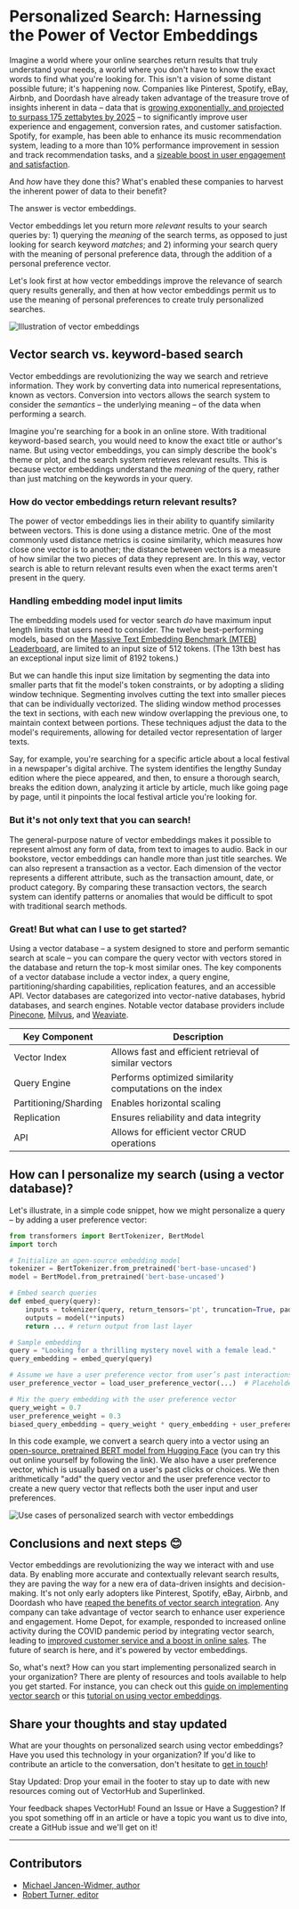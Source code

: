<!-- TODO: Replace this text with a summary of article for SEO -->

# Personalized Search: Harnessing the Power of Vector Embeddings

<!-- TODO: Cover image: 
1. You can create your own cover image and put it in the correct asset directory,
2. or you can give an explanation on how it should be and we will help you create one. Please tag arunesh@superlinked.com or @AruneshSingh (GitHub) in this case. -->

Imagine a world where your online searches return results that truly understand your needs, a world where you don't have to know the exact words to find what you're looking for. This isn't a vision of some distant possible future; it's happening now. Companies like Pinterest, Spotify, eBay, Airbnb, and Doordash have already taken advantage of the treasure trove of insights inherent in data – data that is [growing exponentially, and projected to surpass 175 zettabytes by 2025](https://www.forbes.com/sites/tomcoughlin/2018/11/27/175-zettabytes-by-2025) – to significantly improve user experience and engagement, conversion rates, and customer satisfaction. Spotify, for example, has been able to enhance its music recommendation system, leading to a more than 10% performance improvement in session and track recommendation tasks, and a [sizeable boost in user engagement and satisfaction](https://doi.org/10.1145/3383313.3412248).

And _how_ have they done this? What's enabled these companies to harvest the inherent power of data to their benefit?

The answer is vector embeddings. 

Vector embeddings let you return more _relevant_ results to your search queries by: 1) querying the _meaning_ of the search terms, as opposed to just looking for search keyword _matches_; and 2) informing your search query with the meaning of personal preference data, through the addition of a personal preference vector.

Let's look first at how vector embeddings improve the relevance of search query results generally, and then at how vector embeddings permit us to use the meaning of personal preferences to create truly personalized searches.

![Illustration of vector embeddings](assets/use_cases/personalized_search/vector_embeddings.png)

## Vector search vs. keyword-based search

Vector embeddings are revolutionizing the way we search and retrieve information. They work by converting data into numerical representations, known as vectors. Conversion into vectors allows the search system to consider the _semantics_ – the underlying meaning – of the data when performing a search.

Imagine you're searching for a book in an online store. With traditional keyword-based search, you would need to know the exact title or author's name. But using vector embeddings, you can simply describe the book's theme or plot, and the search system retrieves relevant results. This is because vector embeddings understand the _meaning_ of the query, rather than just matching on the keywords in your query.

### How do vector embeddings return relevant results?

The power of vector embeddings lies in their ability to quantify similarity between vectors. This is done using a distance metric. One of the most commonly used distance metrics is cosine similarity, which measures how close one vector is to another; the distance between vectors is a measure of how similar the two pieces of data they represent are. In this way, vector search is able to return relevant results even when the exact terms aren't present in the query.

### Handling embedding model input limits

The embedding models used for vector search _do_ have maximum input length limits that users need to consider. The twelve best-performing models, based on the [Massive Text Embedding Benchmark (MTEB) Leaderboard](https://huggingface.co/spaces/mteb/leaderboard), are limited to an input size of 512 tokens. (The 13th best has an exceptional input size limit of 8192 tokens.)

But we can handle this input size limitation by segmenting the data into smaller parts that fit the model's token constraints, or by adopting a sliding window technique. Segmenting involves cutting the text into smaller pieces that can be individually vectorized. The sliding window method processes the text in sections, with each new window overlapping the previous one, to maintain context between portions. These techniques adjust the data to the model's requirements, allowing for detailed vector representation of larger texts.

Say, for example, you're searching for a specific article about a local festival in a newspaper's digital archive. The system identifies the lengthy Sunday edition where the piece appeared, and then, to ensure a thorough search, breaks the edition down, analyzing it article by article, much like going page by page, until it pinpoints the local festival article you're looking for.

### But it's not only text that you can search!

The general-purpose nature of vector embeddings makes it possible to represent almost any form of data, from text to images to audio. Back in our bookstore, vector embeddings can handle more than just title searches. We can also represent a transaction as a vector. Each dimension of the vector represents a different attribute, such as the transaction amount, date, or product category. By comparing these transaction vectors, the search system can identify patterns or anomalies that would be difficult to spot with traditional search methods.

### Great! But what can I use to get started?

Using a vector database – a system designed to store and perform semantic search at scale – you can compare the query vector with vectors stored in the database and return the top-k most similar ones. The key components of a vector database include a vector index, a query engine, partitioning/sharding capabilities, replication features, and an accessible API. Vector databases are categorized into vector-native databases, hybrid databases, and search engines. Notable vector database providers include [Pinecone](https://pinecone.io), [Milvus](https://milvus.io), and [Weaviate](https://weaviate.io).

| Key Component         | Description                                             |
| --------------------- | ------------------------------------------------------- |
| Vector Index          | Allows fast and efficient retrieval of similar vectors  |
| Query Engine          | Performs optimized similarity computations on the index |
| Partitioning/Sharding | Enables horizontal scaling                              |
| Replication           | Ensures reliability and data integrity                  |
| API                   | Allows for efficient vector CRUD operations             |

## How can I personalize my search (using a vector database)?

Let's illustrate, in a simple code snippet, how we might personalize a query – by adding a user preference vector:

```python
from transformers import BertTokenizer, BertModel
import torch

# Initialize an open-source embedding model
tokenizer = BertTokenizer.from_pretrained('bert-base-uncased')
model = BertModel.from_pretrained('bert-base-uncased')

# Embed search queries
def embed_query(query):
    inputs = tokenizer(query, return_tensors='pt', truncation=True, padding=True, max_length=32)
    outputs = model(**inputs)
    return ... # return output from last layer

# Sample embedding
query = "Looking for a thrilling mystery novel with a female lead."
query_embedding = embed_query(query)

# Assume we have a user preference vector from user’s past interactions
user_preference_vector = load_user_preference_vector(...)  # Placeholder Vector

# Mix the query embedding with the user preference vector
query_weight = 0.7
user_preference_weight = 0.3
biased_query_embedding = query_weight * query_embedding + user_preference_weight * user_preference_vector
```

In this code example, we convert a search query into a vector using an [open-source, pretrained BERT model from Hugging Face](https://huggingface.co/bert-base-uncased) (you can try this out online yourself by following the link). We also have a user preference vector, which is usually based on a user's past clicks or choices. We then arithmetically "add" the query vector and the user preference vector to create a new query vector that reflects both the user input and user preferences.

![Use cases of personalized search with vector embeddings](assets/use_cases/personalized_search/vector_space.png)

## Conclusions and next steps 😊

Vector embeddings are revolutionizing the way we interact with and use data. By enabling more accurate and contextually relevant search results, they are paving the way for a new era of data-driven insights and decision-making. It's not only early adopters like Pinterest, Spotify, eBay, Airbnb, and Doordash who have [reaped the benefits of vector search integration](https://rockset.com/blog/introduction-to-semantic-search-from-keyword-to-vector-search/). Any company can take advantage of vector search to enhance user experience and engagement. Home Depot, for example, responded to increased online activity during the COVID pandemic period by integrating vector search, leading to [improved customer service and a boost in online sales](https://www.datanami.com/2022/03/15/home-depot-finds-diy-success-with-vector-search/). The future of search is here, and it's powered by vector embeddings.

So, what's next? How can you start implementing personalized search in your organization? There are plenty of resources and tools available to help you get started. For instance, you can check out this [guide on implementing vector search](https://hub.superlinked.com/vector-search) or this [tutorial on using vector embeddings](https://hub.superlinked.com/vector-compute).

## Share your thoughts and stay updated

What are your thoughts on personalized search using vector embeddings? Have you used this technology in your organization? If you'd like to contribute an article to the conversation, don't hesitate to [get in touch](https://github.com/superlinked/VectorHub)!

Stay Updated: Drop your email in the footer to stay up to date with new resources coming out of VectorHub and Superlinked.

Your feedback shapes VectorHub! Found an Issue or Have a Suggestion? If you spot something off in an article or have a topic you want us to dive into, create a GitHub issue and we'll get on it!

---
## Contributors

- [Michael Jancen-Widmer, author](https://www.contrarian.ai)
- [Robert Turner, editor](https://robertturner.co/copyedit)
